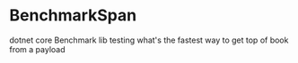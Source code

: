 # BenchmarkSpan
dotnet core Benchmark lib testing what's the fastest way to get top of book from a payload
